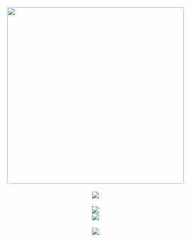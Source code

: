<p align="center">
  <img align="center" width="400" src="https://wilardo.crd.co/assets/images/gallery05/8efc335f.png?v=c0a0770b">
    <br/>
    <br/>
  <img align="center" src="https://spotify-github-profile.kittinanx.com/api/view?uid=jayy2007&cover_image=true&theme=natemoo-re&show_offline=true&background_color=a366d5&interchange=true&bar_color=6f5782&bar_color_cover=false">
    <br/>
    <br/>
  <img align="center" src="https://f3verdream.carrd.co/assets/images/gallery02/a43088b4.png?v=de14f5ad">
    <br/>
  <img align="center" src="https://komarev.com/ghpvc/?username=picklepenis69&color=a366d5&style=plastic&label=₍ᐢ.+.ᐢ₎&abbreviated=true">
    <br/>
    <br/>
  <img align="center" src="https://wilardo.crd.co/assets/images/gallery05/e37aebf9.gif?v=c0a0770b">
</p>
